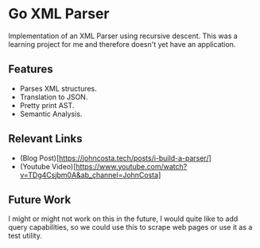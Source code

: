 # Go XML Parser

Implementation of an XML Parser using recursive descent. This was a learning project for me and therefore doesn't yet have an application.

## Features

- Parses XML structures.
- Translation to JSON.
- Pretty print AST.
- Semantic Analysis.

## Relevant Links

- (Blog Post)[https://johncosta.tech/posts/i-build-a-parser/]
- (Youtube Video)[https://www.youtube.com/watch?v=TDg4Csjbm0A&ab_channel=JohnCosta]

## Future Work

I might or might not work on this in the future, I would quite like to add query capabilities, so we could use this to scrape web pages or use it as a test utility.
